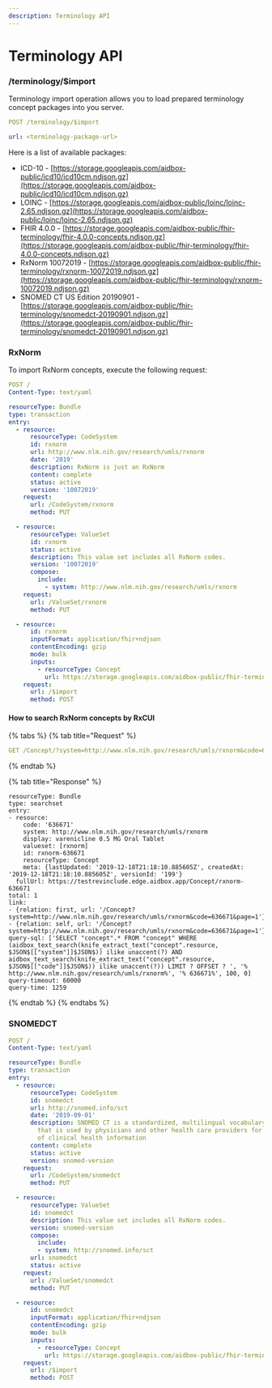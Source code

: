 ```yaml
---
description: Terminology API
---
```


# Terminology API

### /terminology/$import

Terminology import operation allows you to load prepared terminology concept packages into you server.

```yaml
POST /terminology/$import

url: <terminology-package-url>
```

Here is a list of available packages:

* ICD-10 - [https://storage.googleapis.com/aidbox-public/icd10/icd10cm.ndjson.gz](https://storage.googleapis.com/aidbox-public/icd10/icd10cm.ndjson.gz)
* LOINC - [https://storage.googleapis.com/aidbox-public/loinc/loinc-2.65.ndjson.gz](https://storage.googleapis.com/aidbox-public/loinc/loinc-2.65.ndjson.gz)
* FHIR 4.0.0 - [https://storage.googleapis.com/aidbox-public/fhir-terminology/fhir-4.0.0-concepts.ndjson.gz](https://storage.googleapis.com/aidbox-public/fhir-terminology/fhir-4.0.0-concepts.ndjson.gz)
* RxNorm 10072019 - [https://storage.googleapis.com/aidbox-public/fhir-terminology/rxnorm-10072019.ndjson.gz](https://storage.googleapis.com/aidbox-public/fhir-terminology/rxnorm-10072019.ndjson.gz)
* SNOMED CT US Edition 20190901 - [https://storage.googleapis.com/aidbox-public/fhir-terminology/snomedct-20190901.ndjson.gz](https://storage.googleapis.com/aidbox-public/fhir-terminology/snomedct-20190901.ndjson.gz)

### RxNorm

To import RxNorm concepts, execute the following request:

```yaml
POST /
Content-Type: text/yaml

resourceType: Bundle
type: transaction
entry:
  - resource:
      resourceType: CodeSystem
      id: rxnorm
      url: http://www.nlm.nih.gov/research/umls/rxnorm
      date: '2019'
      description: RxNorm is just an RxNorm
      content: complete
      status: active
      version: '10072019'
    request:
      url: /CodeSystem/rxnorm
      method: PUT

  - resource:
      resourceType: ValueSet
      id: rxnorm
      status: active
      description: This value set includes all RxNorm codes.
      version: '10072019'
      compose:
        include:
          - system: http://www.nlm.nih.gov/research/umls/rxnorm
    request:
      url: /ValueSet/rxnorm
      method: PUT

  - resource:
      id: rxnorm
      inputFormat: application/fhir+ndjson
      contentEncoding: gzip
      mode: bulk
      inputs:
        - resourceType: Concept
          url: https://storage.googleapis.com/aidbox-public/fhir-terminology/rxnorm-10072019.ndjson.gz
    request:
      url: /$import
      method: POST
```

#### How to search RxNorm concepts by RxCUI

{% tabs %}
{% tab title="Request" %}
```yaml
GET /Concept/?system=http://www.nlm.nih.gov/research/umls/rxnorm&code=636671
```
{% endtab %}

{% tab title="Response" %}
```
resourceType: Bundle
type: searchset
entry:
- resource:
    code: '636671'
    system: http://www.nlm.nih.gov/research/umls/rxnorm
    display: varenicline 0.5 MG Oral Tablet
    valueset: [rxnorm]
    id: rxnorm-636671
    resourceType: Concept
    meta: {lastUpdated: '2019-12-18T21:18:10.885605Z', createdAt: '2019-12-18T21:18:10.885605Z', versionId: '199'}
  fullUrl: https://testrevinclude.edge.aidbox.app/Concept/rxnorm-636671
total: 1
link:
- {relation: first, url: '/Concept?system=http://www.nlm.nih.gov/research/umls/rxnorm&code=636671&page=1'}
- {relation: self, url: '/Concept?system=http://www.nlm.nih.gov/research/umls/rxnorm&code=636671&page=1'}
query-sql: ['SELECT "concept".* FROM "concept" WHERE (aidbox_text_search(knife_extract_text("concept".resource, $JSON$[["system"]]$JSON$)) ilike unaccent(?) AND aidbox_text_search(knife_extract_text("concept".resource, $JSON$[["code"]]$JSON$)) ilike unaccent(?)) LIMIT ? OFFSET ? ', '% http://www.nlm.nih.gov/research/umls/rxnorm%', '% 636671%', 100, 0]
query-timeout: 60000
query-time: 1259
```
{% endtab %}
{% endtabs %}

### SNOMEDCT

```yaml
POST /
Content-Type: text/yaml

resourceType: Bundle
type: transaction
entry:
  - resource:
      resourceType: CodeSystem
      id: snomedct
      url: http://snomed.info/sct
      date: '2019-09-01'
      description: SNOMED CT is a standardized, multilingual vocabulary of clinical terminology
        that is used by physicians and other health care providers for the electronic exchange
        of clinical health information
      content: complete
      status: active
      version: snomed-version
    request:
      url: /CodeSystem/snomedct
      method: PUT

  - resource:
      resourceType: ValueSet
      id: snomedct
      description: This value set includes all RxNorm codes.
      version: snomed-version
      compose:
        include:
        - system: http://snomed.info/sct
      url: snomedct
      status: active
    request:
      url: /ValueSet/snomedct
      method: PUT

  - resource:
      id: snomedct
      inputFormat: application/fhir+ndjson
      contentEncoding: gzip
      mode: bulk
      inputs:
        - resourceType: Concept
          url: https://storage.googleapis.com/aidbox-public/fhir-terminology/snomedct-20190901.ndjson.gz
    request:
      url: /$import
      method: POST
```


